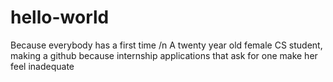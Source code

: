 # hello-world
Because everybody has a first time /n
A twenty year old female CS student, making a github because internship applications that ask for one make her feel inadequate
